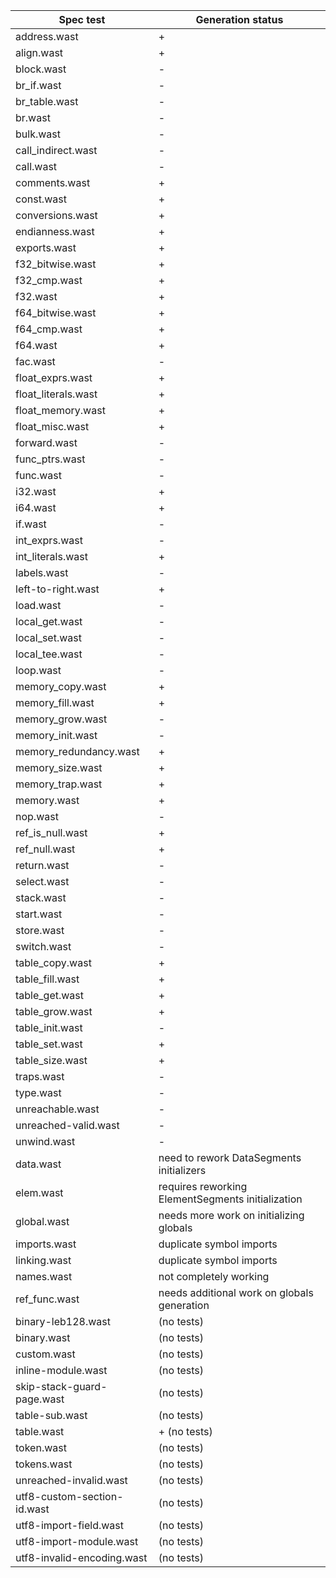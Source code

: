 | Spec test                   | Generation status |
| ---                         | --- |
| address.wast                | +   |
| align.wast                  | +   |
| block.wast                  | -   |
| br_if.wast                  | -   |
| br_table.wast               | -   |
| br.wast                     | -   |
| bulk.wast                   | -   |
| call_indirect.wast          | -   |
| call.wast                   | -   |
| comments.wast               | +   |
| const.wast                  | +   |
| conversions.wast            | +   |
| endianness.wast             | +   |
| exports.wast                | +   |
| f32_bitwise.wast            | +   |
| f32_cmp.wast                | +   |
| f32.wast                    | +   |
| f64_bitwise.wast            | +   |
| f64_cmp.wast                | +   |
| f64.wast                    | +   |
| fac.wast                    | -   |
| float_exprs.wast            | +   |
| float_literals.wast         | +   |
| float_memory.wast           | +   |
| float_misc.wast             | +   |
| forward.wast                | -   |
| func_ptrs.wast              | -   |
| func.wast                   | -   |
| i32.wast                    | +   |
| i64.wast                    | +   |
| if.wast                     | -   |
| int_exprs.wast              | -   |
| int_literals.wast           | +   |
| labels.wast                 | -   |
| left-to-right.wast          | +   |
| load.wast                   | -   |
| local_get.wast              | -   |
| local_set.wast              | -   |
| local_tee.wast              | -   |
| loop.wast                   | -   |
| memory_copy.wast            | +   |
| memory_fill.wast            | +   |
| memory_grow.wast            | -   |
| memory_init.wast            | -   |
| memory_redundancy.wast      | +   |
| memory_size.wast            | +   |
| memory_trap.wast            | +   |
| memory.wast                 | +   |
| nop.wast                    | -   |
| ref_is_null.wast            | +   |
| ref_null.wast               | +   |
| return.wast                 | -   |
| select.wast                 | -   |
| stack.wast                  | -   |
| start.wast                  | -   |
| store.wast                  | -   |
| switch.wast                 | -   |
| table_copy.wast             | +   |
| table_fill.wast             | +   |
| table_get.wast              | +   |
| table_grow.wast             | +   |
| table_init.wast             | -   |
| table_set.wast              | +   |
| table_size.wast             | +   |
| traps.wast                  | -   |
| type.wast                   | -   |
| unreachable.wast            | -   |
| unreached-valid.wast        | -   |
| unwind.wast                 | -   |
| data.wast                   | need to rework DataSegments initializers |
| elem.wast                   | requires reworking ElementSegments initialization |
| global.wast                 | needs more work on initializing globals |
| imports.wast                | duplicate symbol imports |
| linking.wast                | duplicate symbol imports |
| names.wast                  | not completely working |
| ref_func.wast               | needs additional work on globals generation |
| binary-leb128.wast          | (no tests) |
| binary.wast                 | (no tests) |
| custom.wast                 | (no tests) |
| inline-module.wast          | (no tests) |
| skip-stack-guard-page.wast  | (no tests) |
| table-sub.wast              | (no tests) |
| table.wast                  | + (no tests) |
| token.wast                  | (no tests) |
| tokens.wast                 | (no tests) |
| unreached-invalid.wast      | (no tests) |
| utf8-custom-section-id.wast | (no tests) |
| utf8-import-field.wast      | (no tests) |
| utf8-import-module.wast     | (no tests) |
| utf8-invalid-encoding.wast  | (no tests) |
